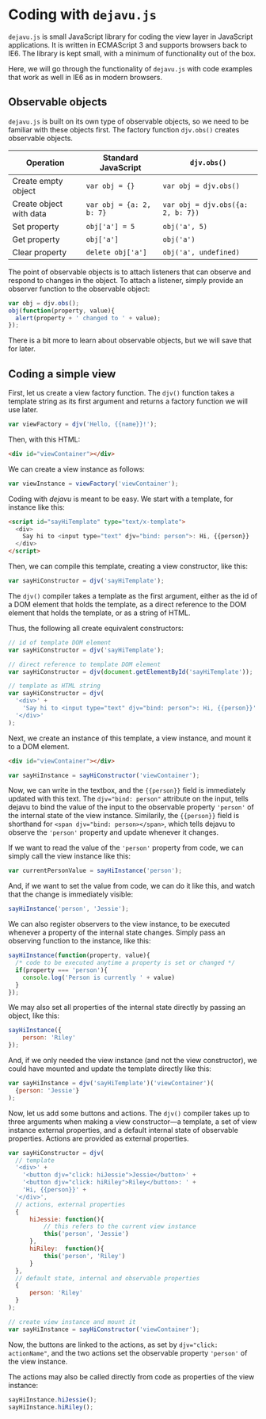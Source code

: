 # Coding with `dejavu.js`

`dejavu.js` is small JavaScript library for coding the view layer in JavaScript applications. It is written in ECMAScript 3 and  supports browsers back to IE6. The library is kept small, with a minimum of functionality out of the box.

Here, we will go through the functionality of `dejavu.js` with code examples that work as well in IE6 as in modern browsers.

## Observable objects

`dejavu.js` is built on its own type of observable objects, so we need to be familiar with these objects first. The factory function `djv.obs()` creates observable objects.

| Operation               | Standard JavaScript      | `djv.obs()`                        |
| ----------------------- | ------------------------ | ---------------------------------- |
| Create empty object     | `var obj = {}`           | `var obj = djv.obs()`              |
| Create object with data | `var obj = {a: 2, b: 7}` | `var obj = djv.obs({a: 2, b: 7})`  |
| Set property            | `obj['a'] = 5`           | `obj('a', 5)`                      |
| Get property            | `obj['a']`               | `obj('a')`                         |
| Clear property          | `delete obj['a']`        | `obj('a', undefined)`              |

The point of observable objects is to attach listeners that can observe and respond to changes in the object. To attach a listener, simply provide an observer function to the observable object:

```javascript
var obj = djv.obs();
obj(function(property, value){
  alert(property + ' changed to ' + value);
});

```

There is a bit more to learn about observable objects, but we will save that for later.

## Coding a simple view

First, let us create a view factory function. The `djv()` function takes a template string as its first argument and returns a factory function we will use later.

```javascript
var viewFactory = djv('Hello, {{name}}!');
```
Then, with this HTML:
```html
<div id="viewContainer"></div>
```
We can create a view instance as follows:
```javascript
var viewInstance = viewFactory('viewContainer');
```


Coding with <cite>dejavu</cite> is meant to be easy. We start with a template, for instance like this:

```html
<script id="sayHiTemplate" type="text/x-template">
  <div>
    Say hi to <input type="text" djv="bind: person">: Hi, {{person}}
  </div>
</script>
```

Then, we can compile this template, creating a view constructor, like this:

```javascript
var sayHiConstructor = djv('sayHiTemplate');
```
 The `djv()` compiler takes a template as the first argument, either as the id of a DOM element that holds the template, as a direct reference to the DOM element that holds the template, or as a string of HTML.

 Thus, the following all create equivalent constructors:

```javascript
// id of template DOM element
var sayHiConstructor = djv('sayHiTemplate');

// direct reference to template DOM element
var sayHiConstructor = djv(document.getElementById('sayHiTemplate'));

// template as HTML string
var sayHiConstructor = djv(
  '<div>' +
    'Say hi to <input type="text" djv="bind: person">: Hi, {{person}}' +
  '</div>'
);
```

Next, we create an instance of this template, a view instance, and mount it to a DOM element.

```html
<div id="viewContainer"></div>
```

```javascript
var sayHiInstance = sayHiConstructor('viewContainer');
```

Now, we can write in the textbox, and the `{{person}}` field is immediately updated with this text. The `djv="bind: person"` attribute on the input, tells dejavu to bind the value of the input to the observable property `'person'` of the internal state of the view instance. Similarily, the `{{person}}` field is shorthand for `<span djv="bind: person></span>`, which tells dejavu to observe the `'person'` property and update whenever it changes.

If we want to read the value of the `'person'` property from code, we can simply call the view instance like this:

```javascript
var currentPersonValue = sayHiInstance('person');
```

And, if we want to set the value from code, we can do it like this, and watch that the change is immediately visible:

```javascript
sayHiInstance('person', 'Jessie');
```

We can also register observers to the view instance, to be executed whenever a property of the internal state changes. Simply pass an observing function to the instance, like this:

```javascript
sayHiInstance(function(property, value){
  /* code to be executed anytime a property is set or changed */
  if(property === 'person'){
    console.log('Person is currently ' + value)
  }
});
```

We may also set all properties of the internal state directly by passing an object, like this:

```javascript
sayHiInstance({
    person: 'Riley'
});
```

And, if we only needed the view instance (and not the view constructor), we could have mounted and update the template directly like this:

```javascript
var sayHiInstance = djv('sayHiTemplate')('viewContainer')(
  {person: 'Jessie'}
);
```

Now, let us add some buttons and actions. The `djv()` compiler takes up to three arguments when making a view constructor&mdash;a template, a set of view instance external properties, and a default internal state of observable properties. Actions are provided as external properties.

```javascript
var sayHiConstructor = djv(
  // template
  '<div>' +
    '<button djv="click: hiJessie">Jessie</button>' +
    '<button djv="click: hiRiley">Riley</button>: ' +
    'Hi, {{person}}' +
  '</div>',
  // actions, external properties
  {
      hiJessie: function(){
          // this refers to the current view instance
          this('person', 'Jessie')
      },
      hiRiley:  function(){
          this('person', 'Riley')
      }
  },
  // default state, internal and observable properties
  {
      person: 'Riley'
  }
);

// create view instance and mount it
var sayHiInstance = sayHiConstructor('viewContainer');
```

Now, the buttons are linked to the actions, as set by `djv="click: actionName"`, and the two actions set the observable property `'person'` of the view instance.

The actions may also be called directly from code as properties of the view instance:

```javascript
sayHiInstance.hiJessie();
sayHiInstance.hiRiley();
```




